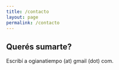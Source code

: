 ```yaml
---
title: /contacto
layout: page
permalink: /contacto
---
```


## Querés sumarte?

Escribí a ogianatiempo (at) gmail (dot) com.
